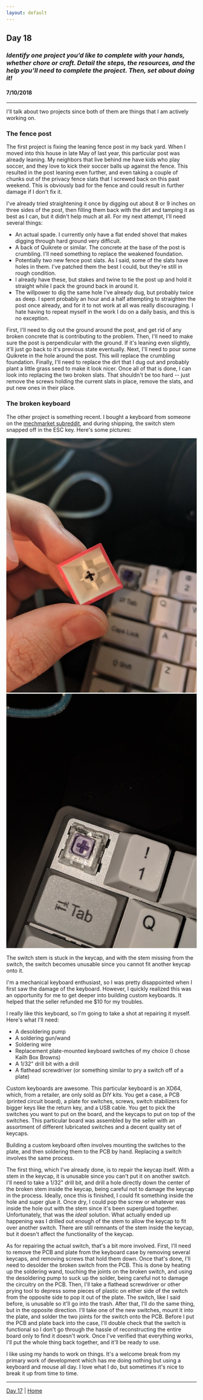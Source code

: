 ```yaml
---
layout: default
---
```


## Day 18
### *Identify one project you’d like to complete with your hands, whether chore or craft. Detail the steps, the resources, and the help you’ll need to complete the project. Then, set about doing it!*
#### 7/10/2018

---

I'll talk about two projects since both of them are things that I am actively working on.

### The fence post
The first project is fixing the leaning fence post in my back yard. When I moved into this house in late May of last year, this particular post was already leaning. My neighbors that live behind me have kids who play soccer, and they love to kick their soccer balls up against the fence. This resulted in the post leaning even further, and even taking a couple of chunks out of the privacy fence slats that I screwed back on this past weekend. This is obviously bad for the fence and could result in further damage if I don't fix it.

I've already tried straightening it once by digging out about 8 or 9 inches on three sides of the post, then filling them back with the dirt and tamping it as best as I can, but it didn't help much at all. For my next attempt, I'll need several things:

 - An actual spade. I currently only have a flat ended shovel that makes digging through hard ground very difficult.
 - A back of Quikrete or similar. The concrete at the base of the post is crumbling. I'll need something to replace the weakened foundation.
 - Potentially two new fence post slats. As I said, some of the slats have holes in them. I've patched them the best I could, but they're still in rough condition.
 - I already have these, but stakes and twine to tie the post up and hold it straight while I pack the ground back in around it.
 - The willpower to dig the same hole I've already dug, but probably twice as deep. I spent probably an hour and a half attempting to straighten the post once already, and for it to not work at all was really discouraging. I hate having to repeat myself in the work I do on a daily basis, and this is no exception.

First, I'll need to dig out the ground around the post, and get rid of any broken concrete that is contributing to the problem. Then, I'll need to make sure the post is perpendicular with the ground. If it's leaning even slightly, it'll just go back to it's previous state eventually. Next, I'll need to pour some Quikrete in the hole around the post. This will replace the crumbling foundation. Finally, I'll need to replace the dirt that I dug out and probably plant a little grass seed to make it look nicer. Once all of that is done, I can look into replacing the two broken slats. That shouldn't be too hard -- just remove the screws holding the current slats in place, remove the slats, and put new ones in their place.

### The broken keyboard

The other project is something recent. I bought a keyboard from someone on the [mechmarket subreddit](https://www.reddit.com/r/mechmarket), and during shipping, the switch stem snapped off in the ESC key. Here's some pictures:

![Broken Keycap](./images/broken-keycap.jpg)
![Broken Switch](./images/broken-stem.jpg)

The switch stem is stuck in the keycap, and with the stem missing from the switch, the switch becomes unusable since you cannot fit another keycap onto it.

I'm a mechanical keyboard enthusiast, so I was pretty disappointed when I first saw the damage of the keyboard. However, I quickly realized this was an opportunity for me to get deeper into building custom keyboards. It helped that the seller refunded me $10 for my troubles.

I really like this keyboard, so I'm going to take a shot at repairing it myself. Here's what I'll need:

 - A desoldering pump
 - A soldering gun/wand
 - Soldering wire
 - Replacement plate-mounted keyboard switches of my choice (I chose Kailh Box Browns)
 - A 1/32" drill bit with a drill
 - A flathead screwdriver (or something similar to pry a switch off of a plate)

Custom keyboards are awesome. This particular keyboard is an XD64, which, from a retailer, are only sold as DIY kits. You get a case, a PCB (printed circuit board), a plate for switches, screws, switch stabilizers for bigger keys like the return key, and a USB cable. You get to pick the switches you want to put on the board, and the keycaps to put on top of the switches. This particular board was assembled by the seller with an assortment of different lubricated switches and a decent quality set of keycaps.

Building a custom keyboard often involves mounting the switches to the plate, and then soldering them to the PCB by hand. Replacing a switch involves the same process.

The first thing, which I've already done, is to repair the keycap itself. With a stem in the keycap, it is unusable since you can't put it on another switch. I'll need to take a 1/32" drill bit, and drill a hole directly down the center of the broken stem inside the keycap, being careful not to damage the keycap in the process. Ideally, once this is finished, I could fit something inside the hole and super glue it. Once dry, I could pop the screw or whatever was inside the hole out with the stem since it's been superglued together. Unfortunately, that was the *ideal* solution. What actually ended up happening was I drilled out enough of the stem to allow the keycap to fit over another switch. There are still remnants of the stem inside the keycap, but it doesn't affect the functionality of the keycap.

As for repairing the actual switch, that's a bit more involved. First, I'll need to remove the PCB and plate from the keyboard case by removing several keycaps, and removing screws that hold them down. Once that's done, I'll need to desolder the broken switch from the PCB. This is done by heating up the soldering wand, touching the joints on the broken switch, and using the desoldering pump to suck up the solder, being careful not to damage the circuitry on the PCB. Then, I'll take a flathead screwdriver or other prying tool to depress some pieces of plastic on either side of the switch from the opposite side to pop it out of the plate. The switch, like I said before, is unusable so it'll go into the trash. After that, I'll do the same thing, but in the opposite direction. I'll take one of the new switches, mount it into the plate, and solder the two joints for the switch onto the PCB. Before I put the PCB and plate back into the case, I'll double check that the switch is functional so I don't go through the hassle of reconstructing the entire board only to find it doesn't work. Once I've verified that everything works, I'll put the whole thing back together, and it'll be ready to use.

I like using my hands to work on things. It's a welcome break from my primary work of development which has me doing nothing but using a keyboard and mouse all day. I love what I do, but sometimes it's nice to break it up from time to time.

---
[Day 17](./day-17) | [Home](./)